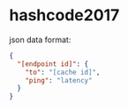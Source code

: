 # hashcode2017

json data format:

```json
{
  "[endpoint id]": {
    "to": "[cache id]",
    "ping": "latency"
  } 
}
```
